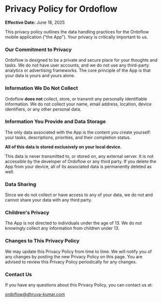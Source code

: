 # Privacy Policy for Ordoflow

**Effective Date:** June 18, 2025

This privacy policy outlines the data handling practices for the Ordoflow mobile application ("the App"). Your privacy is critically important to us.

### Our Commitment to Privacy

Ordoflow is designed to be a private and secure place for your thoughts and tasks. We do not have user accounts, and we do not use any third-party analytics or advertising frameworks. The core principle of the App is that your data is yours and yours alone.

### Information We Do Not Collect

Ordoflow **does not** collect, store, or transmit any personally identifiable information. We do not collect your name, email address, location, device identifiers, or any other personal data.

### Information You Provide and Data Storage

The only data associated with the App is the content you create yourself: your tasks, descriptions, priorities, and their completion status.

**All of this data is stored exclusively on your local device.**

This data is never transmitted to, or stored on, any external server. It is not accessible by the developer of Ordoflow or any third party. If you delete the App from your device, all of its associated data is permanently deleted as well.

### Data Sharing

Since we do not collect or have access to any of your data, we do not and cannot share your data with any third party.

### Children's Privacy

The App is not directed to individuals under the age of 13. We do not knowingly collect any information from children under 13.

### Changes to This Privacy Policy

We may update this Privacy Policy from time to time. We will notify you of any changes by posting the new Privacy Policy on this page. You are advised to review this Privacy Policy periodically for any changes.

### Contact Us

If you have any questions about this Privacy Policy, you can contact us at:

ordoflow@dhruva-kumar.com
